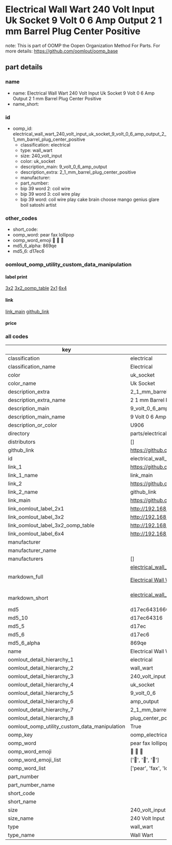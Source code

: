 # Electrical Wall Wart 240 Volt Input Uk Socket 9 Volt 0 6 Amp Output 2 1 mm Barrel Plug Center Positive  

note: This is part of OOMP the Oopen Organization Method For Parts. For more details: https://github.com/oomlout/oomp_base

##  part details





### name
* name: Electrical Wall Wart 240 Volt Input Uk Socket 9 Volt 0 6 Amp Output 2 1 mm Barrel Plug Center Positive
* name_short: 
### id
* oomp_id: electrical_wall_wart_240_volt_input_uk_socket_9_volt_0_6_amp_output_2_1_mm_barrel_plug_center_positive
  * classification: electrical
  * type: wall_wart
  * size: 240_volt_input
  * color: uk_socket
  * description_main: 9_volt_0_6_amp_output
  * description_extra: 2_1_mm_barrel_plug_center_positive
  * manufacturer: 
  * part_number: 
  * bip 39 word 2: coil wire
  * bip 39 word 3: coil wire play
  * bip 39 word: coil wire play cake brain choose mango genius glare boil satoshi artist

### other_codes
* short_code: 
* oomp_word: pear fax lollipop
* oomp_word_emoji :pear: :fax: :lollipop:
* md5_6_alpha: 869qe
* md5_6: d17ec6






### oomlout_oomp_utility_custom_data_manipulation
#### label print
[3x2](http://192.168.1.245:1112/?label=oomp%20869qe)
[3x2_oomp_table](http://192.168.1.107:1112/?label=oomp%20869qe)
[2x1](http://192.168.1.242:1112/?label=oomp%20869qe)
[6x4](http://192.168.1.55:1112/?label=oomp%20869qe)    

#### link

[link_main](https://github.com/oomlout/oomlout_oomp_current_version_messy/tree/main/parts/electrical_wall_wart_240_volt_input_uk_socket_9_volt_0_6_amp_output_2_1_mm_barrel_plug_center_positive) [github_link](https://github.com/oomlout/oomlout_oomp_part_src/tree/main/parts/electrical_wall_wart_240_volt_input_uk_socket_9_volt_0_6_amp_output_2_1_mm_barrel_plug_center_positive)                             

#### price







### all codes 
| key | value |  
| --- | --- |  
| classification | electrical |  
| classification_name | Electrical |  
| color | uk_socket |  
| color_name | Uk Socket |  
| description_extra | 2_1_mm_barrel_plug_center_positive |  
| description_extra_name | 2 1 mm Barrel Plug Center Positive |  
| description_main | 9_volt_0_6_amp_output |  
| description_main_name | 9 Volt 0 6 Amp Output |  
| description_or_color | U906 |  
| directory | parts/electrical_wall_wart_240_volt_input_uk_socket_9_volt_0_6_amp_output_2_1_mm_barrel_plug_center_positive |  
| distributors | [] |  
| github_link | https://github.com/oomlout/oomlout_oomp_part_src/tree/main/parts/electrical_wall_wart_240_volt_input_uk_socket_9_volt_0_6_amp_output_2_1_mm_barrel_plug_center_positive |  
| id | electrical_wall_wart_240_volt_input_uk_socket_9_volt_0_6_amp_output_2_1_mm_barrel_plug_center_positive |  
| link_1 | https://github.com/oomlout/oomlout_oomp_current_version_messy/tree/main/parts/electrical_wall_wart_240_volt_input_uk_socket_9_volt_0_6_amp_output_2_1_mm_barrel_plug_center_positive |  
| link_1_name | link_main |  
| link_2 | https://github.com/oomlout/oomlout_oomp_part_src/tree/main/parts/electrical_wall_wart_240_volt_input_uk_socket_9_volt_0_6_amp_output_2_1_mm_barrel_plug_center_positive |  
| link_2_name | github_link |  
| link_main | https://github.com/oomlout/oomlout_oomp_current_version_messy/tree/main/parts/electrical_wall_wart_240_volt_input_uk_socket_9_volt_0_6_amp_output_2_1_mm_barrel_plug_center_positive |  
| link_oomlout_label_2x1 | http://192.168.1.242:1112/?label=oomp%20869qe |  
| link_oomlout_label_3x2 | http://192.168.1.245:1112/?label=oomp%20869qe |  
| link_oomlout_label_3x2_oomp_table | http://192.168.1.107:1112/?label=oomp%20869qe |  
| link_oomlout_label_6x4 | http://192.168.1.55:1112/?label=oomp%20869qe |  
| manufacturer |  |  
| manufacturer_name |  |  
| manufacturers | [] |  
| markdown_full | [electrical_wall_wart_240_volt_input_uk_socket_9_volt_0_6_amp_output_2_1_mm_barrel_plug_center_positive](https://github.com/oomlout/oomlout_oomp_current_version_messy/tree/main/parts/electrical_wall_wart_240_volt_input_uk_socket_9_volt_0_6_amp_output_2_1_mm_barrel_plug_center_positive)<br>[](https://github.com/oomlout/oomlout_oomp_current_version_messy/tree/main/parts/electrical_wall_wart_240_volt_input_uk_socket_9_volt_0_6_amp_output_2_1_mm_barrel_plug_center_positive)<br>[Electrical Wall Wart 240 Volt Input Uk Socket 9 Volt 0 6 Amp Output 2 1 Mm Barrel Plug Center Positive](https://github.com/oomlout/oomlout_oomp_current_version_messy/tree/main/parts/electrical_wall_wart_240_volt_input_uk_socket_9_volt_0_6_amp_output_2_1_mm_barrel_plug_center_positive)<br><br> |  
| markdown_short | [electrical_wall_wart_240_volt_input_uk_socket_9_volt_0_6_amp_output_2_1_mm_barrel_plug_center_positive](https://github.com/oomlout/oomlout_oomp_current_version_messy/tree/main/parts/electrical_wall_wart_240_volt_input_uk_socket_9_volt_0_6_amp_output_2_1_mm_barrel_plug_center_positive)<br><br> |  
| md5 | d17ec6431660f0e4a10d72054cbf096a |  
| md5_10 | d17ec64316 |  
| md5_5 | d17ec |  
| md5_6 | d17ec6 |  
| md5_6_alpha | 869qe |  
| name | Electrical Wall Wart 240 Volt Input Uk Socket 9 Volt 0 6 Amp Output 2 1 mm Barrel Plug Center Positive |  
| oomlout_detail_hierarchy_1 | electrical |  
| oomlout_detail_hierarchy_2 | wall_wart |  
| oomlout_detail_hierarchy_3 | 240_volt_input |  
| oomlout_detail_hierarchy_4 | uk_socket |  
| oomlout_detail_hierarchy_5 | 9_volt_0_6 |  
| oomlout_detail_hierarchy_6 | amp_output |  
| oomlout_detail_hierarchy_7 | 2_1_mm_barrel |  
| oomlout_detail_hierarchy_8 | plug_center_positive |  
| oomlout_oomp_utility_custom_data_manipulation | True |  
| oomp_key | oomp_electrical_wall_wart_240_volt_input_uk_socket_9_volt_0_6_amp_output_2_1_mm_barrel_plug_center_positive |  
| oomp_word | pear fax lollipop |  
| oomp_word_emoji | :pear: :fax: :lollipop: |  
| oomp_word_emoji_list | [':pear:', ':fax:', ':lollipop:'] |  
| oomp_word_list | ['pear', 'fax', 'lollipop'] |  
| part_number |  |  
| part_number_name |  |  
| short_code |  |  
| short_name |  |  
| size | 240_volt_input |  
| size_name | 240 Volt Input |  
| type | wall_wart |  
| type_name | Wall Wart |  
